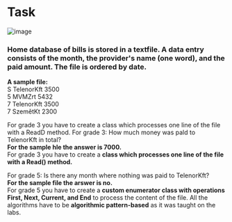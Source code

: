 # Task
![image](https://github.com/laiba1025/Csharp-OOP/assets/123197772/bf42377f-cc7f-4c5b-a57a-d8e3d443a62d)


### Home database of bills is stored in a textfile. A data entry consists of the month, the provider's name (one word), and the paid amount. The file is ordered by date.

**A sample file:**
<br> S TelenorKft 3500
<br> 5 MVMZrt 5432
<br> 7 TelenorKft 3500
<br> 7 SzemětKt 2300

For grade 3 you have to create a class which processes one line of the file with a ReadD method. For grade 3: How much money was pald to TelenorKft in total?
<br> **For the sample hle the answer is 7000.**
<br> For grade 3 you have to create a **class which processes one line of the file with a Read() method.**

For grade 5: Is there any month where nothing was paid to TelenorKft?
<br> **For the sample file the arswer is no.**
<br> For grade 5 you have to create a **custom enumerator class with operations First, Next, Current, and End** to process the content of the file. All the algorithms have to be **algorithmic pattern-based** as it was taught on the labs.
